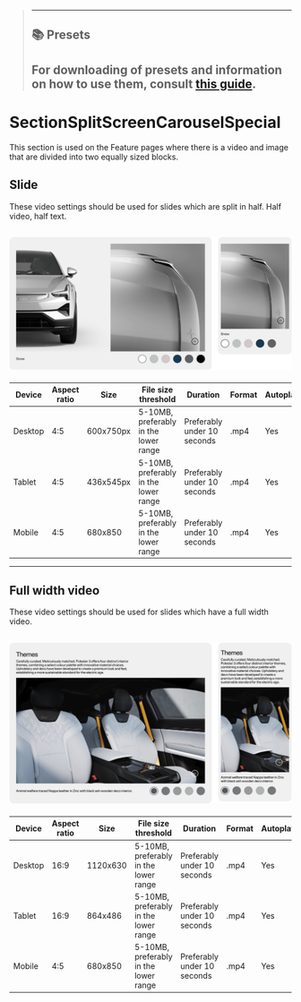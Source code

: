 > ---
> ## 📚 Presets
>
> For downloading of presets and information on how to use them, consult [this guide](/docs/guides/presets/README.md).
> ---

# SectionSplitScreenCarouselSpecial

This section is used on the Feature pages where there is a video and image that are divided into two equally sized blocks.

## Slide

These video settings should be used for slides which are split in half. Half video, half text.

## ![section image](./split-screen-carousel-special.png)

<!--
SectionSplitScreenCarouselSpecial
Storybook: http://localhost:6006/?path=/story/organisms-sectionsplitscreencarouselspecial--default-story
-->

| Device  | Aspect ratio | Size      | File size threshold                   | Duration                    | Format | Autoplay | Audio |
| ------- | ------------ | --------- | ------------------------------------- | --------------------------- | ------ | -------- | ----- |
| Desktop | 4:5          | 600x750px | 5-10MB, preferably in the lower range | Preferably under 10 seconds | .mp4   | Yes      | No    |
| Tablet  | 4:5          | 436x545px | 5-10MB, preferably in the lower range | Preferably under 10 seconds | .mp4   | Yes      | No    |
| Mobile  | 4:5          | 680x850   | 5-10MB, preferably in the lower range | Preferably under 10 seconds | .mp4   | Yes      | No    |

---

## Full width video

These video settings should be used for slides which have a full width video.

## ![section image](./section-media-gallery-autoplay.png)

<!--
SectionSplitScreenCarouselSpecial
Storybook: http://localhost:6006/?path=/story/organisms-sectionsplitscreencarouselspecial--default-story
-->

| Device  | Aspect ratio | Size     | File size threshold                   | Duration                    | Format | Autoplay | Audio |
| ------- | ------------ | -------- | ------------------------------------- | --------------------------- | ------ | -------- | ----- |
| Desktop | 16:9         | 1120x630 | 5-10MB, preferably in the lower range | Preferably under 10 seconds | .mp4   | Yes      | No    |
| Tablet  | 16:9         | 864x486  | 5-10MB, preferably in the lower range | Preferably under 10 seconds | .mp4   | Yes      | No    |
| Mobile  | 4:5          | 680x850  | 5-10MB, preferably in the lower range | Preferably under 10 seconds | .mp4   | Yes      | No    |
